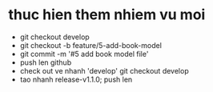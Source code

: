 # thuc hien them nhiem vu moi

- git checkout develop
- git checkout -b feature/5-add-book-model
- git commit -m '#5 add book model file'
- push len github
- check out ve nhanh 'develop' git checkout develop
- tao nhanh release-v1.1.0; push len
